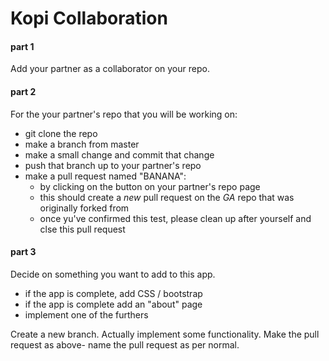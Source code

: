 # Kopi Collaboration

#### part 1
Add your partner as a collaborator on your repo.

#### part 2
For the your partner's repo that you will be working on:
- git clone the repo
- make a branch from master
- make a small change and commit that change
- push that branch up to your partner's repo
- make a pull request named "BANANA":
  - by clicking on the button on your partner's repo page
  - this should create a *new* pull request on the *GA* repo that was originally forked from
  - once yu've confirmed this test, please clean up after yourself and clse this pull request

#### part 3
Decide on something you want to add to this app.
  - if the app is complete, add CSS / bootstrap
  - if the app is complete add an "about" page
  - implement one of the furthers

Create a new branch.
Actually implement some functionality.
Make the pull request as above- name the pull request as per normal.
